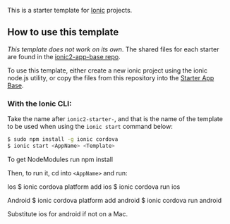 This is a starter template for [Ionic](http://ionicframework.com/docs/) projects.

## How to use this template

*This template does not work on its own*. The shared files for each starter are found in the [ionic2-app-base repo](https://github.com/ionic-team/ionic2-app-base).

To use this template, either create a new ionic project using the ionic node.js utility, or copy the files from this repository into the [Starter App Base](https://github.com/ionic-team/ionic2-app-base).

### With the Ionic CLI:

Take the name after `ionic2-starter-`, and that is the name of the template to be used when using the `ionic start` command below:

```bash
$ sudo npm install -g ionic cordova
$ ionic start <AppName> <Template>
```

To get NodeModules
run npm install


Then, to run it, cd into `<AppName>` and run:

Ios
$ ionic cordova platform add ios
$ ionic cordova run ios

Android
$ ionic cordova platform add android
$ ionic cordova run android

Substitute ios for android if not on a Mac.


